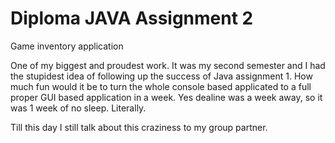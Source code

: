 # Diploma JAVA Assignment 2
Game inventory application

One of my biggest and proudest work.
It was my second semester and I had the stupidest idea of following up the success of Java assignment 1.
How much fun would it be to turn the whole console based applicated to a full proper GUI based application in a week.
Yes dealine was a week away, so it was 1 week of no sleep. Literally.

Till this day I still talk about this craziness to my group  partner.
